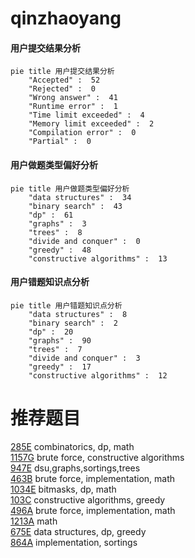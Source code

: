 # qinzhaoyang

<!-- tabs:start -->



#### **用户提交结果分析**

```mermaid
pie title 用户提交结果分析
    "Accepted" :  52
    "Rejected" :  0
    "Wrong answer" :  41
    "Runtime error" :  1
    "Time limit exceeded" :  4
    "Memory limit exceeded" :  2
    "Compilation error" :  0
    "Partial" :  0
```

#### **用户做题类型偏好分析**

```mermaid
pie title 用户做题类型偏好分析
    "data structures" :  34
    "binary search" :  43
    "dp" :  61
    "graphs" :  3
    "trees" :  8
    "divide and conquer" :  0
    "greedy" :  48
    "constructive algorithms" :  13
```
#### **用户错题知识点分析**

```mermaid
pie title 用户错题知识点分析
    "data structures" :  8
    "binary search" :  2
    "dp" :  20
    "graphs" :  90
    "trees" :  7
    "divide and conquer" :  3
    "greedy" :  17
    "constructive algorithms" :  12
```



<!-- tabs:end -->
# 推荐题目
[285E](https://codeforces.com/contest/285/problem/E)		combinatorics,
                        dp,
                        math		  
[1157G](https://codeforces.com/contest/1157/problem/G)		brute force,
                        constructive algorithms		  
[947E](https://codeforces.com/contest/947/problem/E)		dsu,graphs,sortings,trees		  
[463B](https://codeforces.com/contest/463/problem/B)		brute force,
                        implementation,
                        math		  
[1034E](https://codeforces.com/contest/1034/problem/E)		bitmasks,
                        dp,
                        math		  
[103C](https://codeforces.com/contest/103/problem/C)		constructive algorithms,
                        greedy		  
[496A](https://codeforces.com/contest/496/problem/A)		brute force,
                        implementation,
                        math		  
[1213A](https://codeforces.com/contest/1213/problem/A)		math		  
[675E](https://codeforces.com/contest/675/problem/E)		data structures,
                        dp,
                        greedy		  
[864A](https://codeforces.com/contest/864/problem/A)		implementation,
                        sortings		  
